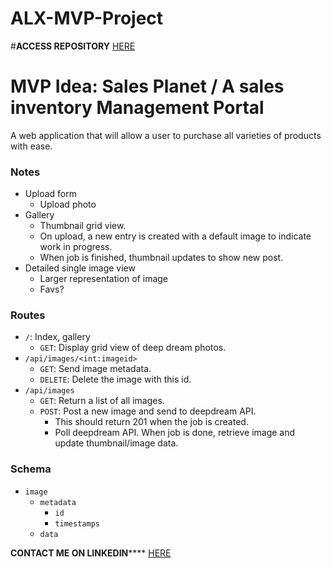 # ALX-MVP-Project

#**ACCESS REPOSITORY** [HERE](https://github.com/devilsfave/FINAL_LAP-MVP)


MVP Idea: Sales Planet / A sales inventory Management Portal
======================================

A web application that will allow a user to purchase all varieties of products with ease.

### Notes
- Upload form
    - Upload photo
- Gallery
    - Thumbnail grid view.
    - On upload, a new entry is created with a default image to indicate work in progress.
    - When job is finished, thumbnail updates to show new post.
- Detailed single image view
    - Larger representation of image
    - Favs?

### Routes

- `/`: Index, gallery
    - `GET`: Display grid view of deep dream photos.
- `/api/images/<int:imageid>`
    - `GET`: Send image metadata.
    - `DELETE`: Delete the image with this id.
- `/api/images`
    - `GET`: Return a list of all images.
    - `POST`: Post a new image and send to deepdream API.
        - This should return 201 when the job is created.
        - Poll deepdream API. When job is done, retrieve image and update thumbnail/image data.

### Schema

- `image`
    - `metadata`
        - `id`
        - `timestamps`
    - `data`

**CONTACT ME ON LINKEDIN****** [HERE](https://www.linkedin.com/in/herbert-yeboah-1a46ba279)
